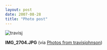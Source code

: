 ```yaml
---
layout: post
date: 2007-08-28
title: "Photo post"
---
```

![travisj](/images/53b1a906c807af1ad4b107e20a2d8d172db2c2ee1ec659a0035d40aa173a3d12.jpg)

<b>IMG_2704.JPG</b> (via <a href="http://www.flickr.com/photos/travisjohnson/1252247987/">Photos from travisjohnson</a>)
